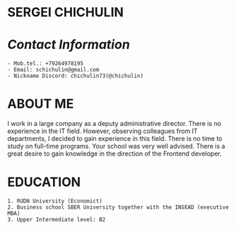 # **SERGEI CHICHULIN**

***Contact Information***
=========
    - Mob.tel.: +79264978195
    - Email: schichulin@gmail.com
    - Nickname Discord: chichulin73(@chichulin)
    
**ABOUT ME**
==========
I work in a large company as a deputy administrative director. There is no experience in the IT field. However, observing colleagues from IT departments, I decided to gain experience in this field. There is no time to study on full-time programs. Your school was very well advised. There is a great desire to gain knowledge in the direction of the Frontend developer.

**EDUCATION** 
==========
    1. RUDN University (Economict)
    2. Business school SBER University together with the INSEAD (executive MBA)
    3. Upper Intermediate level: B2    
